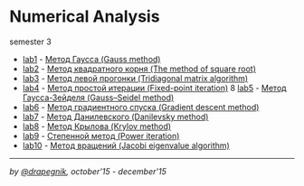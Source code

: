 # Numerical Analysis
semester 3

* [lab1](https://github.com/Drapegnik/bsu/tree/master/numerical-analysis/sem3/lab1) - [Метод Гаусса (Gauss method)](https://drapegnik.github.io/bsu/numerical-analysis/sem3/lab1/lab1.pdf)
* [lab2](https://github.com/Drapegnik/bsu/tree/master/numerical-analysis/sem3/lab2) - [Метод квадратного корня (The method of square root)](https://drapegnik.github.io/bsu/numerical-analysis/sem3/lab2/lab2.pdf)
* [lab3](https://github.com/Drapegnik/bsu/tree/master/numerical-analysis/sem3/lab3) - [Метод левой прогонки (Tridiagonal matrix algorithm)](https://drapegnik.github.io/bsu/numerical-analysis/sem3/lab3/lab3.docx)
* [lab4](https://github.com/Drapegnik/bsu/tree/master/numerical-analysis/sem3/lab4) - [Метод простой итерации (Fixed-point iteration)](https://drapegnik.github.io/bsu/numerical-analysis/sem3/lab4/lab4.pdf)
8 [lab5](https://github.com/Drapegnik/bsu/tree/master/numerical-analysis/sem3/lab5) - [Метод Гаусса-Зейделя (Gauss–Seidel method)](https://drapegnik.github.io/bsu/numerical-analysis/sem3/lab5/lab5.pdf)
* [lab6](https://github.com/Drapegnik/bsu/tree/master/numerical-analysis/sem3/lab6) - [Метод градиентного спуска (Gradient descent method)](https://drapegnik.github.io/bsu/numerical-analysis/sem3/lab6/lab6.pdf)
* [lab7](https://github.com/Drapegnik/bsu/tree/master/numerical-analysis/sem3/lab7) - [Метод Данилевского (Danilevsky method)](https://drapegnik.github.io/bsu/numerical-analysis/sem3/lab7/lab7.pdf)
* [lab8](https://github.com/Drapegnik/bsu/tree/master/numerical-analysis/sem3/lab8) - [Метод Крылова (Krylov method)](https://drapegnik.github.io/bsu/numerical-analysis/sem3/lab8/lab8.pdf)
* [lab9](https://github.com/Drapegnik/bsu/tree/master/numerical-analysis/sem3/lab9) - [Степенной метод (Power iteration)](https://drapegnik.github.io/bsu/numerical-analysis/sem3/lab9/lab9.pdf)
* [lab10](https://github.com/Drapegnik/bsu/tree/master/numerical-analysis/sem3/lab10) - [Метод вращений (Jacobi eigenvalue algorithm)](https://drapegnik.github.io/bsu/numerical-analysis/sem3/lab10/lab10.pdf)

***

*by [@drapegnik](https://github.com/Drapegnik), october'15 - december'15*